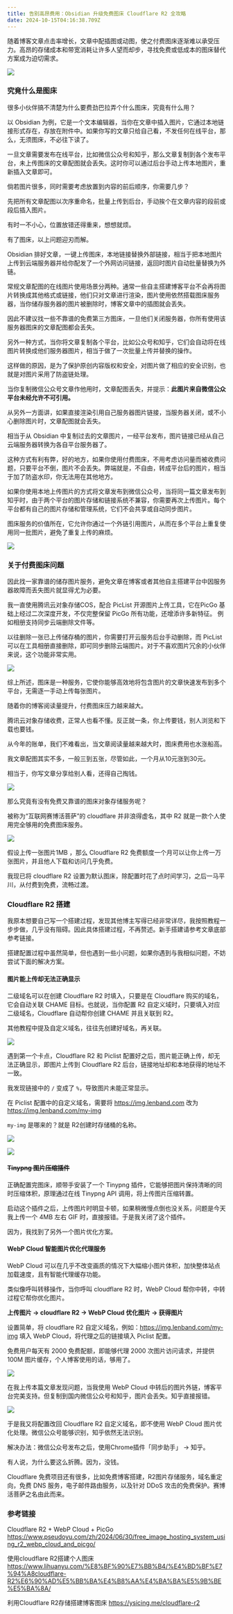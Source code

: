 ```yaml
---
title: 告别高昂费用：Obsidian 升级免费图床 Cloudflare R2 全攻略
date: 2024-10-15T04:16:38.709Z
---
```



随着博客文章点击率增长，文章中配插图或动图，使之付费图床逐渐难以承受压力。高昂的存储成本和带宽消耗让许多人望而却步，寻找免费或低成本的图床替代方案成为迫切需求。

![](https://img.lenband.com/my-img/2024/07/5f8e3bfd222976ea0ed316b6c87ba106.avif)

### 究竟什么是图床

很多小伙伴搞不清楚为什么要费劲巴拉弄个什么图床，究竟有什么用？

以 Obsidian 为例，它是一个文本编辑器，当你在文章中插入图片，它通过本地链接形式存在，存放在附件中。如果你写的文章只给自己看，不发任何在线平台，那么，无须图床，不必往下读了。

一旦文章需要发布在线平台，比如微信公众号和知乎，那么文章复制到各个发布平台，未上传图床的文章配图就会丢失。这时你可以通过后台手动上传本地图片，重新插入文章即可。

倘若图片很多，同时需要考虑放置到内容的前后顺序，你需要几步？

先把所有文章配图以次序重命名，批量上传到后台，手动挨个在文章内容的段前或段后插入图片。

有时一不小心，位置放错还得重来，想想就烦。

有了图床，以上问题迎刃而解。

Obsidian 排好文章，一键上传图床，本地链接替换外部链接，相当于把本地图片上传到云端服务器并给你配发了一个外网访问链接，返回时图片自动批量替换为外链。

常规文章配图的在线图片使用场景分两种。通常一些自主搭建博客平台不会再将图片转换成其他格式或链接，他们只对文章进行渲染，图片使用依然搭载图床服务器，当你储存服务器的图片被删除时，博客文章中的插图就会丢失。

因此不建议找一些不靠谱的免费第三方图床，一旦他们关闭服务器，你所有使用该服务器图床的文章配图都会丢失。

另外一种方式，当你将文章复制各个平台，比如公众号和知乎，它们会自动将在线图片转换成他们服务器图片，相当于做了一次批量上传并替换的操作。

这样做的原因，是为了保护原创内容版权和安全，对图片做了相应的安全识别，也就是对图片采用了防盗链处理。

当你复制微信公众号文章作他用时，文章配图丢失，并提示：**此图片来自微信公众平台未经允许不可引用。**

从另外一方面讲，如果直接渲染引用自己服务器图片链接，当服务器关闭，或不小心删除图片时，文章配图就会丢失。

相当于从 Obsidian 中复制过去的文章图片，一经平台发布，图片链接已经从自己云端服务器转换为各自平台服务器了。

这种方式有利有弊，好的地方，如果你使用付费图床，不用考虑访问量而被收费问题，只要平台不倒，图片不会丢失。弊端就是，不自由，转成平台后的图片，相当于加了防盗水印，你无法用在其他地方。

如果你使用本地上传图片的方式将文章发布到微信公众号，当将同一篇文章发布到知乎时，由于两个平台的图片存储和链接系统不兼容，你需要再次上传图片。每个平台都有自己的图片存储和管理系统，它们不会共享或自动同步图片。

图床服务的价值所在，它允许你通过一个外链引用图片，从而在多个平台上重复使用同一批图片，避免了重复上传的麻烦。

![](https://img.lenband.com/my-img/2024/07/8490a3e8775c27c6bf50ab48260a55fd.avif)

### 关于付费图床问题

因此找一家靠谱的储存图片服务，避免文章在博客或者其他自主搭建平台中因服务器故障而丢失图片就显得尤为必要。

我一直使用腾讯云对象存储COS，配合 PicList 开源图片上传工具，它在PicGo 基础上经过二次深度开发，不仅完整保留 PicGo 所有功能，还增添许多新特征。 例如相册支持同步云端删除文件等。

以往删除一张已上传储存桶的图片，你需要打开云服务后台手动删除，而 PicList 可以在工具相册直接删除，即可同步删除云端图片。对于不喜欢图片冗余的小伙伴来说，这个功能非常实用。

![](https://img.lenband.com/my-img/2024/07/1de407396f2ad55bb5a67360173e9354.avif)

综上所述，图床是一种服务，它使你能够高效地将包含图片的文章快速发布到多个平台，无需逐一手动上传每张图片。

随着你的博客阅读量提升，付费图床压力越来越大。

腾讯云对象存储收费，正常人也看不懂。反正就一条，你上传要钱，别人浏览和下载也要钱。

从今年的账单，我们不难看出，当文章阅读量越来越大时，图床费用也水涨船高。

我文章配图其实不多，一般三到五张，尽管如此，一个月从10元涨到30元。

相当于，你写文章分享给别人看，还得自己掏钱。

![](https://img.lenband.com/my-img/2024/07/b4843757ab1ff457e2cc02f372f0cdbe.avif)

那么究竟有没有免费又靠谱的图床对象存储服务呢？

被称为“互联网赛博活菩萨”的 cloudflare 并非浪得虚名，其中 R2 就是一款个人使用完全够用的免费图床服务。

![](https://img.lenband.com/my-img/2024/07/600ff8d44b43362ddd462253759833f7.avif)

假设上传一张图片1MB ，那么 Cloudflare R2 免费额度一个月可以让你上传一万张图片，并且他人下载和访问几乎免费。

我现已将 cloudflare R2 设置为默认图床，除配置时花了点时间学习，之后一马平川，从付费到免费，流畅过渡。

### Cloudflare R2 搭建

我原本想要自己写一个搭建过程，发现其他博主写得已经非常详尽，我按照教程一步步做，几乎没有阻碍。因此具体搭建过程，不再赘述。新手搭建请参考文章底部参考链接。

搭建配置过程中虽然简单，但也遇到一些小问题，如果你遇到与我相似问题，不妨尝试下面的解决方案。

#### 图片能上传却无法正确显示

二级域名可以在创建 Cloudflare R2 时填入，只要是在 Cloudflare 购买的域名，它会自动关联 CHAME 目标。也就说，当你配置 R2 自定义域时，只要填入对应二级域名，Cloudflare 自动帮你创建 CHAME 并且关联到 R2。

其他教程中提及自定义域名，往往先创建好域名，再关联。

![](https://img.lenband.com/my-img/2024/07/1d9a2d84c5a81f632c1c6a76356e26c1.avif)

遇到第一个卡点，Cloudflare R2 和 Piclist 配置好之后，图片能正确上传，却无法正确显示，即图片上传到 Cloudflare R2 后台，链接地址却和本地获得的地址不一致。

我发现链接中的 `/` 变成了 `%`，导致图片未能正常显示。

在 Piclist 配置中的自定义域名，需要将 https://img.lenband.com 改为 https://img.lenband.com/my-img

`my-img` 是哪来的？就是 R2创建时存储桶的名称。

![](https://img.lenband.com/my-img/2024/07/c5b2f12dde40a61d3cf27789f869d44f.png)

![](https://img.lenband.com/my-img/2024/07/679549d4b7f9ba57c4a2179870938516.png)

#### ~~Tinypng 图片压缩插件~~

正确配置完图床，顺带手安装了一个 Tinypng 插件，它能够把图片保持清晰的同时压缩体积，原理通过在线 Tinypng API 调用，将上传图片压缩转置。

启动这个插件之后，上传图片时明显卡顿，如果稍微慢点倒也没关系，问题是今天我上传一个 4MB 左右 GIF 时，直接报错。于是我关闭了这个插件。

因为，我找到了另外一个图片优化方案。

#### WebP Cloud 智能图片优化代理服务

WebP Cloud 可以在几乎不改变画质的情况下大幅缩小图片体积，加快整体站点加载速度，且有智能代理缓存功能。

类似像呼叫转移操作，当你呼叫 cloudflare R2 时，WebP Cloud 帮你中转，中转过程它帮你优化图片。

**上传图片 → cloudflare R2 → WebP Cloud 优化图片 → 获得图片**

设置简单，将 cloudflare R2 自定义域名，例如：https://img.lenband.com/my-img 填入 WebP Cloud，将代理之后的链接填入 Piclist 配置。

免费用户每天有 2000 免费配额，即能够代理 2000 次图片访问请求，并提供 100M 图片缓存，个人博客使用的话，够用了。

![](https://img.lenband.com/my-img/2024/07/28362b480bec5f3cee5095ee6e15628b.png)

在我上传本篇文章发现问题，当我使用 WebP Cloud 中转后的图片外链，博客平台完美支持。但复制到国内微信公众号和知乎，图片会丢失。知乎直接报错。

![](https://img.lenband.com/my-img/2024/07/58ee46f1febd5190c67318671c490507.png)

于是我又将配置改回 Cloudflare R2 自定义域名，即不使用 WebP Cloud 图片优化处理。微信公众号能够识别，知乎依然无法识别。

解决办法：微信公众号发布之后，使用Chrome插件「同步助手」 → 知乎。

有人说，为什么要这么折腾。因为，没钱。

Cloudflare 免费项目还有很多，比如免费博客搭建，R2图片存储服务，域名重定向，免费 DNS 服务，电子邮件路由服务，以及针对 DDoS 攻击的免费保护。赛博活菩萨之名由此而来。

### 参考链接

Cloudflare R2 + WebP Cloud + PicGo
https://www.pseudoyu.com/zh/2024/06/30/free_image_hosting_system_using_r2_webp_cloud_and_picgo/

使用cloudflare R2搭建个人图床
https://www.lihuanyu.com/%E8%BF%90%E7%BB%B4/%E4%BD%BF%E7%94%A8cloudflare-R2%E6%90%AD%E5%BB%BA%E4%B8%AA%E4%BA%BA%E5%9B%BE%E5%BA%8A/

利用Cloudflare R2存储搭建博客图床
https://ysicing.me/cloudflare-r2